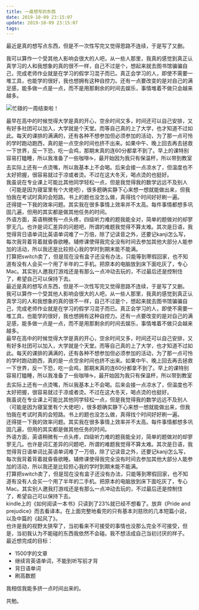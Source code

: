 ```yaml
---
title: 一直想写的东西
date: 2019-10-09 23:15:07
update: 2019-10-09 23:15:07
tags:
---
```

最近是真的想写点东西，但是不一次性写完又觉得思路不连续，于是写了又删。  
<!--more-->
我可以算作一个受其他人影响会很大的人吧，从一些人那里，我真的感觉到真正认真学习的人和我想象的真的很不一样，自己不过是个，想起来就去图书馆骗骗自己，完成老师作业就是在学习的假学习混子而已。真正会学习的人，即使不需要一堆工具，也能学的很好，我也想拥有这种自控力。还有一点要改变的是对自己的满足感，能多做一点是一点，而不是用那剩余的时间去娱乐，事情堆着不做只会越来越多。  

![忙碌的一周结束啦！](https://sheey-blog-resources.oss-cn-hangzhou.aliyuncs.com/images/screenshot.png)

最早在高中的时候觉得大学是真的开心，空余时间又多，时间还可以自己安排，又有好多社团可以加入，大学就是个天堂。而等自己真的上了大学，也才知道不过如此。每天的课排的满满的，还有各种不想参加但必须参加的活动，为了那一点可怜的学时跑动跑西，真的是一点空余时间也挤不出来。如果中午、晚上回去再去拯救一下世界，反一下恐，吃一会鸡，那期末真的连60分都拿不到了。早上的课特别容易打瞌睡，所以我准备了一些咖啡☕，最开始因为我只有保温杯，所以带到教室去实际上还有一点烫嘴，所以我基本上不会喝。后来会接一点凉水了，但温度也不太好把握，很容易就过于凉或者烫。不过在这大冬天，喝点烫的也挺好。  
我虽说在专业课上可能比其他同学轻松一点，但是我觉得我的数学远远不及别人（可能是因为寝室里有个大佬吧），很多题确实静下心来想一想就能做出来，但我怕我在考试时真的会短路。书上的题也没怎么做，真得找个时间好好刷一遍。  
还得提一下我的效率问题。其实我在很多事情上效率并不太高。每件事情都想多巩固几遍，但用的其实都是做其他任务的时间。  
外语方面，英语稍微有一点头疼，四级听力难的题我能全对，简单的题做对的却寥寥无几。也许是词汇差异的问题吧，所谓的难题我觉得不算太难。其次是日语，我觉得背日语单词比英语单词难了一万倍，除了记读音之外，还要记kanji怎么写，每次我背着背着就昏昏欲睡。辅修课使得我完全没有时间去参加其他大部分人能参加的活动，所以我还是比较担心我的学时到期末能不能满。  
打算把switch卖了，但是现在没有盒子还没有办法，只能等到寒假回家，也不知道有没有人会买一个用了半年的二手机。把原本的电脑放到床下面吃灰了，专心Mac。其实别人邀我打游戏还是有那么一点冲动去玩的，不过最后还是控制住了，希望自己可以保持下去。  
最近是真的想写点东西，但是不一次性写完又觉得思路不连续，于是写了又删。  
我可以算作一个受其他人影响会很大的人吧，从一些人那里，我真的感觉到真正认真学习的人和我想象的真的很不一样，自己不过是个，想起来就去图书馆骗骗自己，完成老师作业就是在学习的假学习混子而已。真正会学习的人，即使不需要一堆工具，也能学的很好，我也想拥有这种自控力。还有一点要改变的是对自己的满足感，能多做一点是一点，而不是用那剩余的时间去娱乐，事情堆着不做只会越来越多。  
最早在高中的时候觉得大学是真的开心，空余时间又多，时间还可以自己安排，又有好多社团可以加入，大学就是个天堂。而等自己真的上了大学，也才知道不过如此。每天的课排的满满的，还有各种不想参加但必须参加的活动，为了那一点可怜的学时跑动跑西，真的是一点空余时间也挤不出来。如果中午、晚上回去再去拯救一下世界，反一下恐，吃一会鸡，那期末真的连60分都拿不到了。早上的课特别容易打瞌睡，所以我准备了一些咖啡☕，最开始因为我只有保温杯，所以带到教室去实际上还有一点烫嘴，所以我基本上不会喝。后来会接一点凉水了，但温度也不太好把握，很容易就过于凉或者烫。不过在这大冬天，喝点烫的也挺好。  
我虽说在专业课上可能比其他同学轻松一点，但是我觉得我的数学远远不及别人（可能是因为寝室里有个大佬吧），很多题确实静下心来想一想就能做出来，但我怕我在考试时真的会短路。书上的题也没怎么做，真得找个时间好好刷一遍。  
还得提一下我的效率问题。其实我在很多事情上效率并不太高。每件事情都想多巩固几遍，但用的其实都是做其他任务的时间。  
外语方面，英语稍微有一点头疼，四级听力难的题我能全对，简单的题做对的却寥寥无几。也许是词汇差异的问题吧，所谓的难题我觉得不算太难。其次是日语，我觉得背日语单词比英语单词难了一万倍，除了记读音之外，还要记kanji怎么写，每次我背着背着就昏昏欲睡。辅修课使得我完全没有时间去参加其他大部分人能参加的活动，所以我还是比较担心我的学时到期末能不能满。  
打算把switch卖了，但是现在没有盒子还没有办法，只能等到寒假回家，也不知道有没有人会买一个用了半年的二手机。把原本的电脑放到床下面吃灰了，专心Mac。其实别人邀我打游戏还是有那么一点冲动去玩的，不过最后还是控制住了，希望自己可以保持下去。  
kindle上的《如何阅读一本书》只读到了23%就已经不想看了。放弃《Pride and prejudice》而去看译本。在上面完整地看完的只有基本刘慈欣的几本短篇小说，以及中篇的《起风了》。  
也许是我的视野太狭窄了，当初看来不可接受的事情也没那么完全不可接受，但是，当初我认为不能碰的东西我依然不会碰。我不想活成自己当初讨厌的样子。
最近想完成的目标：  
- 1500字的文章
- 继续背英语单词，不能到听写前才背
- 背日语单词
- 刷高数题

我相信我能多挤一点时间出来的。

共勉。